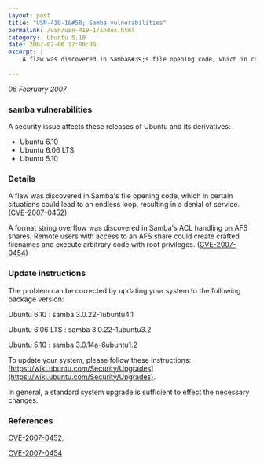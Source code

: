 ```yaml
---
layout: post
title: "USN-419-1&#58; Samba vulnerabilities"
permalink: /usn/usn-419-1/index.html
category:  Ubuntu 5.10
date: 2007-02-06 12:00:00
excerpt: |
    A flaw was discovered in Samba&#39;s file opening code, which in certain  situations could lead to an endless loop, resulting in a denial of  service.  ([CVE-2007-0452](http://people.ubuntu.com/~ubuntu-security/cve/CVE-2007-0452))
    
--- 
```

 
 

*06 February 2007*

### samba vulnerabilities

A security issue affects these releases of Ubuntu and its derivatives:

* Ubuntu 6.10
* Ubuntu 6.06 LTS
* Ubuntu 5.10

### Details

A flaw was discovered in Samba&#39;s file opening code, which in certain situations could lead to an endless loop, resulting in a denial of service. ([CVE-2007-0452](http://people.ubuntu.com/~ubuntu-security/cve/CVE-2007-0452))

A format string overflow was discovered in Samba&#39;s ACL handling on AFS shares. Remote users with access to an AFS share could create crafted filenames and execute arbitrary code with root privileges. ([CVE-2007-0454](http://people.ubuntu.com/~ubuntu-security/cve/CVE-2007-0454))

### Update instructions

The problem can be corrected by updating your system to the following package version:

Ubuntu 6.10
 : samba <span>3.0.22-1ubuntu4.1</span>

Ubuntu 6.06 LTS
 : samba <span>3.0.22-1ubuntu3.2</span>

Ubuntu 5.10
 : samba <span>3.0.14a-6ubuntu1.2</span>

To update your system, please follow these instructions: [https://wiki.ubuntu.com/Security/Upgrades](https://wiki.ubuntu.com/Security/Upgrades).

In general, a standard system upgrade is sufficient to effect the necessary changes.

### References

 
 [CVE-2007-0452](http://people.ubuntu.com/~ubuntu-security/cve/CVE-2007-0452), 

 [CVE-2007-0454](http://people.ubuntu.com/~ubuntu-security/cve/CVE-2007-0454)
 

